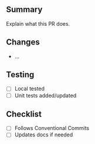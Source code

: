 ## Summary
Explain what this PR does.

## Changes
- ...

## Testing
- [ ] Local tested
- [ ] Unit tests added/updated

## Checklist
- [ ] Follows Conventional Commits
- [ ] Updates docs if needed
